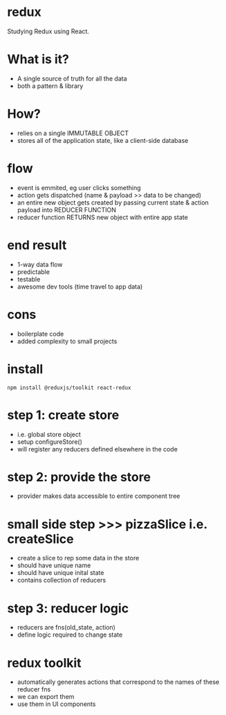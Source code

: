 # redux

Studying Redux using React.

# What is it?

- A single source of truth for all the data
- both a pattern & library

# How?

- relies on a single IMMUTABLE OBJECT
- stores all of the application state, like a client-side database

# flow

- event is emmited, eg user clicks something
- action gets dispatched (name & payload >> data to be changed)
- an entire new object gets created by passing current state & action payload into REDUCER FUNCTION
- reducer function RETURNS new object with entire app state

# end result

- 1-way data flow
- predictable
- testable
- awesome dev tools (time travel to app data)

# cons

- boilerplate code
- added complexity to small projects

# install

<code>npm install @reduxjs/toolkit react-redux</code>

# step 1: create store

- i.e. global store object
- setup configureStore()
- will register any reducers defined elsewhere in the code

# step 2: provide the store

- provider makes data accessible to entire component tree

# small side step >>> pizzaSlice i.e. createSlice

- create a slice to rep some data in the store
- should have unique name
- should have unique inital state
- contains collection of reducers

# step 3: reducer logic

- reducers are fns(old_state, action)
- define logic required to change state

# redux toolkit

- automatically generates actions that correspond to the names of these reducer fns
- we can export them
- use them in UI components
